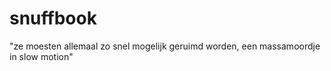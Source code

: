 # snuffbook

"ze moesten allemaal zo snel mogelijk geruimd worden,
 een massamoordje in slow motion"
